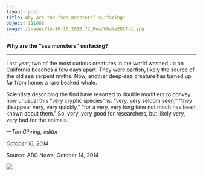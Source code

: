 ```yaml
---
layout: post
title: Why are the “sea monsters” surfacing?
object: 111088
image: /images/14-10-16_2010.72_DeadWhaleEDIT-1.jpg
---
```

**Why are the “sea monsters” surfacing?**

****

Last year, two of the most curious creatures in the world washed up on California beaches a few days apart. They were oarfish, likely the source of the old sea serpent myths. Now, another deep-sea creature has turned up far from home: a rare beaked whale.

Scientists describing the find have resorted to double modifiers to convey how unusual this “very cryptic species” is: “very, very seldom seen,” “they disappear very, very quickly,” “for a very, very long time not much has been known about them.” So, very, very good for researchers, but likely very, very bad for the animals.

*—Tim Gihring, editor*

*October 16, 2014*

Source: ABC News, October 14, 2014

![]({{siteurl.base}}/images/14-10-16_2010.72_DeadWhaleEDIT-1.jpg)
